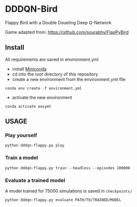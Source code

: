 # DDDQN-Bird

Flappy Bird with a Double Doueling Deep Q-Network

Game adapted from: https://github.com/sourabhv/FlapPyBird

## Install

All requirements are saved in environment.yml  

* install [Miniconda](https://docs.conda.io/en/latest/miniconda.html)
* cd into the root directory of this repository
* create a new environment from the environment.yml file
```
conda env create -f environment.yml
```

* activate the new environment
```
conda activate easymt
```

## USAGE

### Play yourself
```
python dddqn-flappy.py play
```

### Train a model
```
python dddqn-flappy.py train --headless --episodes 100000
```

### Evaluate a trained model
A model trained for 75000 simulations is saved in ```checkpoints/```


```
python dddqn-flappy.py evaluate PATH/TO/TRAINED/MODEL
```
